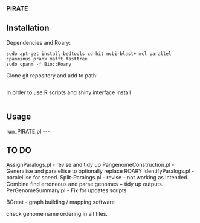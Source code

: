 ### PIRATE

## Installation 


Dependencies and Roary:

```
sudo apt-get install bedtools cd-hit ncbi-blast+ mcl parallel cpanminus prank mafft fasttree
sudo cpanm -f Bio::Roary

```

Clone git repository and add to path:

```
```

In order to use R scripts and shiny interface install 
``` 
```

## Usage 

run_PIRATE.pl ---

## TO DO
AssignParalogs.pl - revise and tidy up
PangenomeConstruction.pl - Generalise and paralellise to optionally replace ROARY
IdentifyParalogs.pl - paralellise for speed.
Split-Paralogs.pl - revise - not working as intended.
Combine find erroneous and parse genomes + tidy up outputs. 
PerGenomeSummary.pl - Fix for updates scripts

BGreat - graph building / mapping software

check genome name ordering in all files. 

